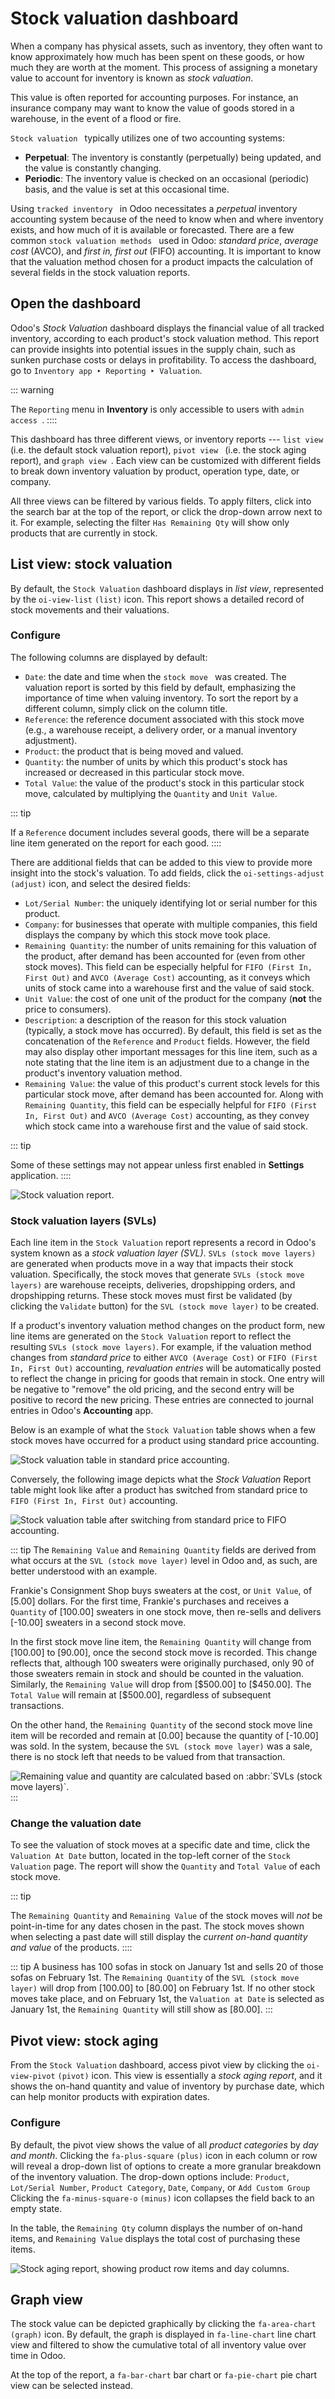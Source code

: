 # Stock valuation dashboard

When a company has physical assets, such as inventory, they often want
to know approximately how much has been spent on these goods, or how
much they are worth at the moment. This process of assigning a monetary
value to account for inventory is known as *stock valuation*.

This value is often reported for accounting purposes. For instance, an
insurance company may want to know the value of goods stored in a
warehouse, in the event of a flood or fire.

`Stock valuation ` typically utilizes one of two accounting systems:

- **Perpetual**: The inventory is constantly (perpetually) being
  updated, and the value is constantly changing.
- **Periodic**: The inventory value is checked on an occasional
  (periodic) basis, and the value is set at this occasional time.

Using
`tracked inventory ` in Odoo necessitates a *perpetual* inventory accounting
system because of the need to know when and where inventory exists, and
how much of it is available or forecasted. There are a few common `stock
valuation methods ` used in Odoo: *standard price*, *average cost* (AVCO), and
*first in, first out* (FIFO) accounting. It is important to know that
the valuation method chosen for a product impacts the calculation of
several fields in the stock valuation reports.

## Open the dashboard

Odoo\'s *Stock Valuation* dashboard displays the financial value of all
tracked inventory, according to each product\'s stock valuation method.
This report can provide insights into potential issues in the supply
chain, such as sunken purchase costs or delays in profitability. To
access the dashboard, go to
`Inventory app ‣ Reporting ‣ Valuation`.

::: warning

The `Reporting` menu in
**Inventory** is only accessible to users with
`admin access `.
::::

This dashboard has three different views, or inventory reports ---
`list view
` (i.e. the default stock valuation report),
`pivot view ` (i.e. the stock aging report), and
`graph view `. Each view can be customized with different fields to break
down inventory valuation by product, operation type, date, or company.

All three views can be filtered by various fields. To apply filters,
click into the search bar at the top of the report, or click the
drop-down arrow next to it. For example, selecting the filter
`Has Remaining Qty` will show only
products that are currently in stock.

## List view: stock valuation 

By default, the `Stock Valuation`
dashboard displays in *list view*, represented by the
`oi-view-list` `(list)` icon. This report shows a detailed record of stock
movements and their valuations.

### Configure

The following columns are displayed by default:

- `Date`: the date and time when the
  `stock move ` was created. The valuation report is sorted by this field
  by default, emphasizing the importance of time when valuing inventory.
  To sort the report by a different column, simply click on the column
  title.
- `Reference`: the reference document
  associated with this stock move (e.g., a warehouse receipt, a delivery
  order, or a manual inventory adjustment).
- `Product`: the product that is
  being moved and valued.
- `Quantity`: the number of units by
  which this product\'s stock has increased or decreased in this
  particular stock move.
- `Total Value`: the value of the
  product\'s stock in this particular stock move, calculated by
  multiplying the `Quantity` and
  `Unit Value`.

::: tip

If a `Reference` document includes
several goods, there will be a separate line item generated on the
report for each good.
::::

There are additional fields that can be added to this view to provide
more insight into the stock\'s valuation. To add fields, click the
`oi-settings-adjust`
`(adjust)` icon, and select the
desired fields:

- `Lot/Serial Number`: the uniquely
  identifying lot or serial number for this product.
- `Company`: for businesses that
  operate with multiple companies, this field displays the company by
  which this stock move took place.
- `Remaining Quantity`: the number of
  units remaining for this valuation of the product, after demand has
  been accounted for (even from other stock moves). This field can be
  especially helpful for `FIFO (First In, First Out)` and `AVCO (Average Cost)`
  accounting, as it conveys which units of stock came into a warehouse
  first and the value of said stock.
- `Unit Value`: the cost of one unit
  of the product for the company (**not** the price to consumers).
- `Description`: a description of the
  reason for this stock valuation (typically, a stock move has
  occurred). By default, this field is set as the concatenation of the
  `Reference` and
  `Product` fields. However, the
  field may also display other important messages for this line item,
  such as a note stating that the line item is an adjustment due to a
  change in the product\'s inventory valuation method.
- `Remaining Value`: the value of
  this product\'s current stock levels for this particular stock move,
  after demand has been accounted for. Along with
  `Remaining Quantity`, this field
  can be especially helpful for
  `FIFO (First In, First Out)` and
  `AVCO (Average Cost)` accounting, as
  they convey which stock came into a warehouse first and the value of
  said stock.

::: tip

Some of these settings may not appear unless first enabled in
**Settings** application.
::::

![Stock valuation report.](aging/stock-valuation-report.png)

### Stock valuation layers (SVLs) 

Each line item in the `Stock Valuation` report represents a record in Odoo\'s system known as a
*stock valuation layer (SVL)*.
`SVLs (stock move layers)` are generated
when products move in a way that impacts their stock valuation.
Specifically, the stock moves that generate
`SVLs (stock move layers)` are warehouse
receipts, deliveries, dropshipping orders, and dropshipping returns.
These stock moves must first be validated (by clicking the
`Validate` button) for the
`SVL (stock move layer)` to be created.

If a product\'s inventory valuation method changes on the product form,
new line items are generated on the `Stock Valuation` report to reflect the resulting
`SVLs (stock move layers)`. For example,
if the valuation method changes from *standard price* to either
`AVCO (Average
Cost)` or
`FIFO (First In, First Out)` accounting,
*revaluation entries* will be automatically posted to reflect the change
in pricing for goods that remain in stock. One entry will be negative to
\"remove\" the old pricing, and the second entry will be positive to
record the new pricing. These entries are connected to journal entries
in Odoo\'s **Accounting** app.

Below is an example of what the `Stock Valuation` table shows when a few stock moves have occurred for a
product using standard price accounting.

![Stock valuation table in standard price accounting.](aging/before-val-method-change.png)

Conversely, the following image depicts what the *Stock Valuation*
Report table might look like after a product has switched from standard
price to `FIFO (First In, First Out)`
accounting.

![Stock valuation table after switching from standard price to FIFO accounting.](aging/after-val-method-change.png)

::: tip
The `Remaining Value` and
`Remaining Quantity` fields are
derived from what occurs at the
`SVL (stock move layer)` level in Odoo
and, as such, are better understood with an example.

Frankie\'s Consignment Shop buys sweaters at the cost, or
`Unit Value`, of [5.00]
dollars. For the first time, Frankie\'s purchases and receives a
`Quantity` of [100.00]
sweaters in one stock move, then re-sells and delivers
[-10.00] sweaters in a second stock move.

In the first stock move line item, the
`Remaining Quantity` will change from
[100.00] to [90.00], once the second stock move
is recorded. This change reflects that, although 100 sweaters were
originally purchased, only 90 of those sweaters remain in stock and
should be counted in the valuation. Similarly, the
`Remaining Value` will drop from
[\$500.00] to [\$450.00]. The
`Total Value` will remain at
[\$500.00], regardless of subsequent transactions.

On the other hand, the `Remaining Quantity` of the second stock move line item will be recorded and
remain at [0.00] because the quantity of
[-10.00] was sold. In the system, because the
`SVL (stock move layer)` was a sale,
there is no stock left that needs to be valued from that transaction.

![Remaining value and quantity are calculated based on :abbr:\`SVLs (stock move layers)\`.](aging/remaining-val-quant.png)
:::

### Change the valuation date

To see the valuation of stock moves at a specific date and time, click
the `Valuation At
Date` button, located in the top-left
corner of the `Stock Valuation` page.
The report will show the `Quantity`
and `Total Value` of each stock move.

::: tip

The `Remaining Quantity` and
`Remaining Value` of the stock moves
will *not* be point-in-time for any dates chosen in the past. The stock
moves shown when selecting a past date will still display the *current
on-hand quantity and value* of the products.
::::

::: tip
A business has 100 sofas in stock on January 1st and sells 20 of those
sofas on February 1st. The `Remaining Quantity` of the `SVL (stock move layer)` will drop from [100.00] to [80.00]
on February 1st. If no other stock moves take place, and on February
1st, the `Valuation at Date` is
selected as January 1st, the `Remaining Quantity` will still show as [80.00].
:::

## Pivot view: stock aging 

From the `Stock Valuation` dashboard,
access pivot view by clicking the `oi-view-pivot` `(pivot)` icon. This
view is essentially a *stock aging report*, and it shows the on-hand
quantity and value of inventory by purchase date, which can help monitor
products with expiration dates.

### Configure

By default, the pivot view shows the value of all *product categories*
by *day and month*. Clicking the `fa-plus-square` `(plus)` icon in each
column or row will reveal a drop-down list of options to create a more
granular breakdown of the inventory valuation. The drop-down options
include: `Product`,
`Lot/Serial Number`,
`Product Category`,
`Date`, `Company`, or `Add Custom Group` Clicking the `fa-minus-square-o` `(minus)` icon collapses
the field back to an empty state.

In the table, the `Remaining Qty`
column displays the number of on-hand items, and
`Remaining Value` displays the total
cost of purchasing these items.

![Stock aging report, showing product row items and day columns.](aging/stock-aging-report.png)

## Graph view 

The stock value can be depicted graphically by clicking the
`fa-area-chart`
`(graph)` icon. By default, the graph
is displayed in `fa-line-chart` line
chart view and filtered to show the cumulative total of all inventory
value over time in Odoo.

At the top of the report, a `fa-bar-chart` bar chart or `fa-pie-chart`
pie chart view can be selected instead.

